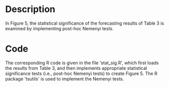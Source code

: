 # Description 

In Figure 5, the statistical significance of the forecasting results of Table 3 is examined by implementing post-hoc Nemenyi tests. 

# Code

The corresponding R code is given in the file 'stat_sig.R', which first loads the results from Table 3, and then implements appropriate statistical significance tests (i.e., post-hoc Nemenyi tests) to create Figure 5. The R package 'tsutils' is used to implement  the Nemenyi tests. 
